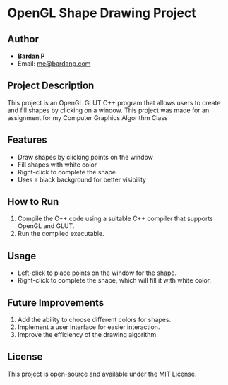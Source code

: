 
# OpenGL Shape Drawing Project

## Author
- **Bardan P**
- Email: me@bardanp.com

## Project Description
This project is an OpenGL GLUT C++ program that allows users to create and fill shapes by clicking on a window. This project was made for an assignment for my Computer Graphics Algorithm Class 

## Features
- Draw shapes by clicking points on the window
- Fill shapes with white color
- Right-click to complete the shape
- Uses a black background for better visibility

## How to Run
1. Compile the C++ code using a suitable C++ compiler that supports OpenGL and GLUT.
2. Run the compiled executable.

## Usage
- Left-click to place points on the window for the shape.
- Right-click to complete the shape, which will fill it with white color.

## Future Improvements
1. Add the ability to choose different colors for shapes.
2. Implement a user interface for easier interaction.
3. Improve the efficiency of the drawing algorithm.

## License
This project is open-source and available under the MIT License.
